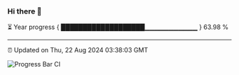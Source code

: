 ### Hi there 👋

⏳ Year progress { ███████████████████▁▁▁▁▁▁▁▁▁▁▁ } 63.98 %

---

⏰ Updated on Thu, 22 Aug 2024 03:38:03 GMT

![Progress Bar CI](https://github.com/IshwaranRudhara/GIT-ACTION/workflows/Progress%20Bar%20CI/badge.svg)
